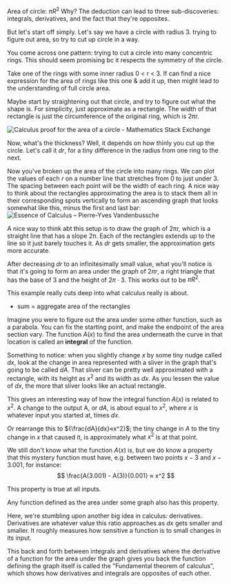 Area of circle: ${πR^2}$
Why?
The deduction can lead to three sub-discoveries: integrals, derivatives, and the fact that they're opposites.

But let's start off simply. Let's say we have a circle with radius 3. trying to figure out area, so try to cut up circle in a way.

You come across one pattern: trying to cut a circle into many concentric rings. This should seem promising bc it respects the symmetry of the circle.

Take one of the rings with some inner radius 0 < r < 3. If can find a nice expression for the area of rings like this one & add it up, then might lead to the understanding of full circle area.

Maybe start by straightening out that circle, and try to figure out what the shape is. For simplicity, just approximate as a rectangle. The width of that rectangle is just the circumference of the original ring, which is 2πr.

![Calculus proof for the area of a circle - Mathematics Stack Exchange](https://i.stack.imgur.com/sTePn.gif)

Now, what's the thickness? Well, it depends on how thinly you cut up the circle. Let's call it ${dr}$, for a tiny difference in the radius from one ring to the next.

Now you've broken up the area of the circle into many rings. We can plot the values of each ${r}$ on a number line that stretches from 0 to just under 3. The spacing between each point will be the width of each ring. A nice way to think about the rectangles approximating the area is to stack them all in their corresponding spots vertically to form an ascending graph that looks somewhat like this, minus the first and last bar:
![Essence of Calculus – Pierre-Yves Vandenbussche](https://lh3.googleusercontent.com/proxy/R7k9KLTVWsJqxhqHthlx8k8YKi9hz_a_C2d3Pok_isQfWFAlGHg4sxspe2as19Z5wBvGEQ6pOItP5IOuUhHrNtcA6gjbfQN7TDAeT0YYDC0XnsLxVmbXx5jZgA)

A nice way to think abt this setup is to draw the graph of 2πr, which is a straight line that has a slope 2π. Each of the rectangles extends up to the line so it just barely touches it. As ${dr}$ gets smaller, the approximation gets more accurate.

After decreasing ${dr}$ to an infinitesimally small value, what you'll notice is that it's going to form an area under the graph of ${2πr}$, a right triangle that has the base of 3 and the height of ${2π\cdot 3}$. This works out to be ${πR^2}$.

This example really cuts deep into what calculus really is about.

- sum = aggregate area of the rectangles

Imagine you were to figure out the area under some other function, such as a parabola. You can fix the starting point, and make the endpoint of the area section vary. The function ${A(x)}$ to find the area underneath the curve in that location is called an **integral** of the function.

Something to notice: when you slightly change ${x}$ by some tiny nudge called ${dx}$, look at the change in area represented with a sliver in the graph that's going to be called ${dA}$. That sliver can be pretty well approximated with a rectangle, with its height as ${x^2}$ and its width as ${dx}$. As you lessen the value of ${dx}$, the more that sliver looks like an actual rectangle.

This gives an interesting way of how the integral function ${A(x)}$ is related to ${x^2}$. A change to the output A, or ${dA}$, is about equal to ${x^2}$, where ${x}$ is whatever input you started at, times ${dx}$.

Or rearrange this to ${\frac{dA}{dx}≈x^2}$; the tiny change in ${A}$ to the tiny change in ${x}$ that caused it, is approximately what ${x^2}$ is at that point.

We still don't know what the function ${A(x)}$ is, but we do know a property that this mystery function must have, e.g. between two points ${x-3}$ and ${x-3.001}$, for instance:
$$
\frac{A(3.001) - A(3)}{0.001} ≈ x^2
$$

This property is true at all inputs.

Any function defined as the area under some graph also has this property.

Here, we're stumbling upon another big idea in calculus: derivatives. Derivatives are whatever value this ratio approaches as ${dx}$ gets smaller and smaller. It roughly measures how sensitive a function is to small changes in its input.

This back and forth between integrals and derivatives where the derivative of a function for the area under the graph gives you back the function defining the graph itself is called the "Fundamental theorem of calculus", which shows how derivatives and integrals are opposites of each other.